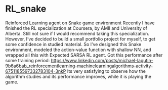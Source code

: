# RL_snake
Reinforced Learning agent on Snake game environment 
Recently I have finished the RL specialization at Coursera, by AMII and University of Alberta. 
Still not sure if I would recommend taking this specialization. However, I’ve decided to build a small portfolio project for myself, to get some confidence in studied material.
So I’ve designed this Snake environment, modeled the action-value function with shallow NN, and wrapped all this with Expected SARSA RL agent. 
Got this performance after some training period: https://www.linkedin.com/posts/michael-lagutin-9b6a6bab_reinforcementlearning-machinelearningalgorithms-activity-6751185597332783104-3nkP
Its very satisfying to observe how the algorithm studies and its performance improves, while it is playing the game.
